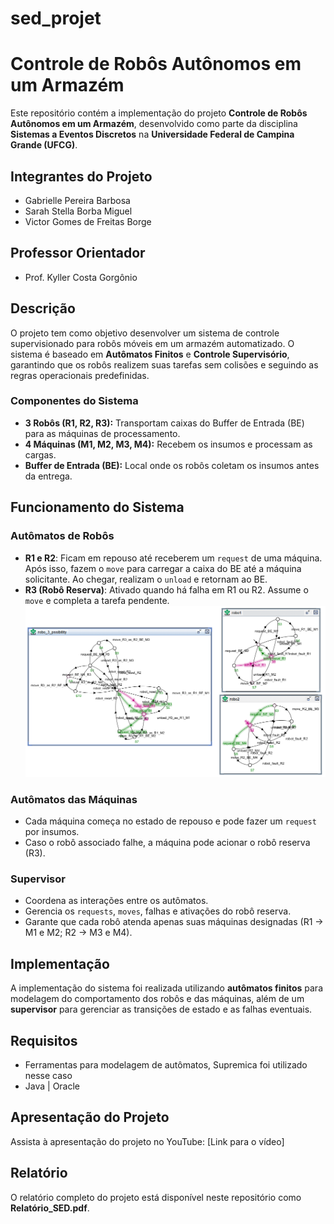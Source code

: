 # sed_projet
# Controle de Robôs Autônomos em um Armazém

Este repositório contém a implementação do projeto **Controle de Robôs Autônomos em um Armazém**, desenvolvido como parte da disciplina **Sistemas a Eventos Discretos** na **Universidade Federal de Campina Grande (UFCG)**.

## Integrantes do Projeto
- Gabrielle Pereira Barbosa
- Sarah Stella Borba Miguel
- Victor Gomes de Freitas Borge

## Professor Orientador
- Prof. Kyller Costa Gorgônio

## Descrição
O projeto tem como objetivo desenvolver um sistema de controle supervisionado para robôs móveis em um armazém automatizado. O sistema é baseado em **Autômatos Finitos** e **Controle Supervisório**, garantindo que os robôs realizem suas tarefas sem colisões e seguindo as regras operacionais predefinidas.

### Componentes do Sistema
- **3 Robôs (R1, R2, R3):** Transportam caixas do Buffer de Entrada (BE) para as máquinas de processamento.
- **4 Máquinas (M1, M2, M3, M4):** Recebem os insumos e processam as cargas.
- **Buffer de Entrada (BE):** Local onde os robôs coletam os insumos antes da entrega.

## Funcionamento do Sistema

### **Autômatos de Robôs**
- **R1 e R2**: Ficam em repouso até receberem um `request` de uma máquina. Após isso, fazem o `move` para carregar a caixa do BE até a máquina solicitante. Ao chegar, realizam o `unload` e retornam ao BE.
- **R3 (Robô Reserva)**: Ativado quando há falha em R1 ou R2. Assume o `move` e completa a tarefa pendente.
![Automatos dos Robôs 1, 2 e 3](Robos.png)

### **Autômatos das Máquinas**
- Cada máquina começa no estado de repouso e pode fazer um `request` por insumos.
- Caso o robô associado falhe, a máquina pode acionar o robô reserva (R3).

### **Supervisor**
- Coordena as interações entre os autômatos.
- Gerencia os `requests`, `moves`, falhas e ativações do robô reserva.
- Garante que cada robô atenda apenas suas máquinas designadas (R1 → M1 e M2; R2 → M3 e M4).

## Implementação
A implementação do sistema foi realizada utilizando **autômatos finitos** para modelagem do comportamento dos robôs e das máquinas, além de um **supervisor** para gerenciar as transições de estado e as falhas eventuais.

## Requisitos
- Ferramentas para modelagem de autômatos, Supremica foi utilizado nesse caso
- Java | Oracle

## Apresentação do Projeto
Assista à apresentação do projeto no YouTube: [Link para o vídeo]

## Relatório
O relatório completo do projeto está disponível neste repositório como **Relatório_SED.pdf**.



